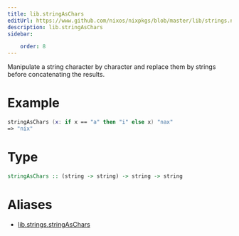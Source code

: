 ```yaml
---
title: lib.stringAsChars
editUrl: https://www.github.com/nixos/nixpkgs/blob/master/lib/strings.nix#L509C5
description: lib.stringAsChars
sidebar:

    order: 8
---
```


Manipulate a string character by character and replace them by
strings before concatenating the results.

# Example

```nix
stringAsChars (x: if x == "a" then "i" else x) "nax"
=> "nix"
```

# Type

```haskell
stringAsChars :: (string -> string) -> string -> string
```


# Aliases

- [lib.strings.stringAsChars](./reference/lib/strings/lib-strings-stringAsChars)


